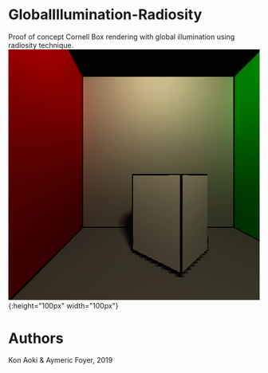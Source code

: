 # GlobalIllumination-Radiosity
Proof of concept Cornell Box rendering with global illumination using radiosity technique.
![Final rendering](Screenshot.PNG){:height="100px" width="100px"}

# Authors
Kon Aoki & Aymeric Foyer, 2019

